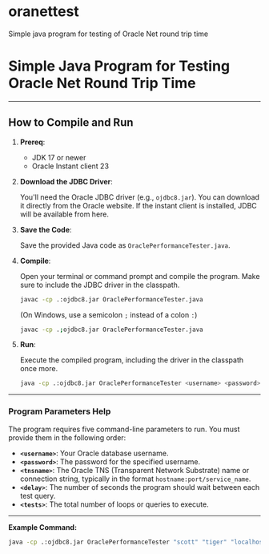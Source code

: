 # oranettest
Simple java program for testing of Oracle Net round trip time

# Simple Java Program for Testing Oracle Net Round Trip Time

---
## How to Compile and Run
1.  **Prereq**:
  
    - JDK 17 or newer
    - Oracle Instant client 23
      
2.  **Download the JDBC Driver**:
  
    You'll need the Oracle JDBC driver (e.g., `ojdbc8.jar`). You can download it directly from the Oracle website.
    If the instant client is installed, JDBC will be available from here.

3.  **Save the Code**:
  
    Save the provided Java code as `OraclePerformanceTester.java`.
    
4.  **Compile**:
  
    Open your terminal or command prompt and compile the program. Make sure to include the JDBC driver in the classpath.

    ```bash
    javac -cp .:ojdbc8.jar OraclePerformanceTester.java
    ```

    (On Windows, use a semicolon `;` instead of a colon `:`)

    ```bash
    javac -cp .;ojdbc8.jar OraclePerformanceTester.java
    ```

5.  **Run**:
  
    Execute the compiled program, including the driver in the classpath once more.

    ```bash
    java -cp .:ojdbc8.jar OraclePerformanceTester <username> <password> <tnsname> <delay> <tests>
    ```

---
### Program Parameters Help

The program requires five command-line parameters to run. You must provide them in the following order:

* **`<username>`**: Your Oracle database username.
* **`<password>`**: The password for the specified username.
* **`<tnsname>`**: The Oracle TNS (Transparent Network Substrate) name or connection string, typically in the format `hostname:port/service_name`.
* **`<delay>`**: The number of seconds the program should wait between each test query.
* **`<tests>`**: The total number of loops or queries to execute.

---
**Example Command:**

```bash
java -cp .:ojdbc8.jar OraclePerformanceTester "scott" "tiger" "localhost:1521/orcl" 5 10
